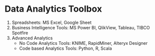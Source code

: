 # Data Analytics Toolbox

1. Spreadsheets: MS Excel, Google Sheet
2. Business Intelligence Tools: MS Power BI, QlikView, Tableau, TIBCO Spotfire
3. Advanced Analytics
    - No Code Analytics Tools: KNIME, RapidMiner, Alteryx Designer
    - Code based Analytics Tools: Python, R, Scala
